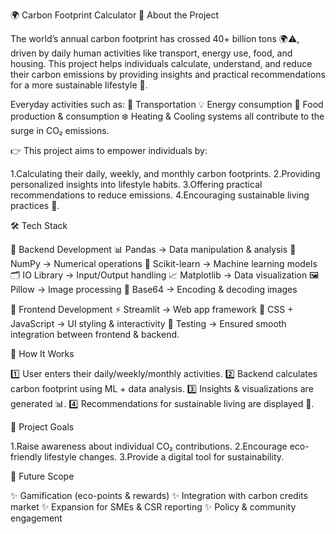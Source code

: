 🌍 Carbon Footprint Calculator
📌 About the Project

The world’s annual carbon footprint has crossed 40+ billion tons 🌍⚠️, driven by daily human activities like transport, energy use, food, and housing. This project helps individuals calculate, understand, and reduce their carbon emissions by providing insights and practical recommendations for a more sustainable lifestyle 🌱.

Everyday activities such as:
🚗 Transportation
💡 Energy consumption
🥗 Food production & consumption
❄️ Heating & Cooling systems
all contribute to the surge in CO₂ emissions.

👉 This project aims to empower individuals by:

1.Calculating their daily, weekly, and monthly carbon footprints.
2.Providing personalized insights into lifestyle habits.
3.Offering practical recommendations to reduce emissions.
4.Encouraging sustainable living practices 🌱.

🛠️ Tech Stack

🔹 Backend Development
📊 Pandas → Data manipulation & analysis
🔢 NumPy → Numerical operations
🤖 Scikit-learn → Machine learning models
🗂️ IO Library → Input/Output handling
📈 Matplotlib → Data visualization
🖼️ Pillow → Image processing
🔐 Base64 → Encoding & decoding images

🔹 Frontend Development
⚡ Streamlit → Web app framework
🎨 CSS + JavaScript → UI styling & interactivity
🧪 Testing → Ensured smooth integration between frontend & backend.

🚀 How It Works

1️⃣ User enters their daily/weekly/monthly activities.
2️⃣ Backend calculates carbon footprint using ML + data analysis.
3️⃣ Insights & visualizations are generated 📊.
4️⃣ Recommendations for sustainable living are displayed 🌱.

🎯 Project Goals

1.Raise awareness about individual CO₂ contributions.
2.Encourage eco-friendly lifestyle changes.
3.Provide a digital tool for sustainability.

📌 Future Scope

✨ Gamification (eco-points & rewards)
✨ Integration with carbon credits market
✨ Expansion for SMEs & CSR reporting
✨ Policy & community engagement

